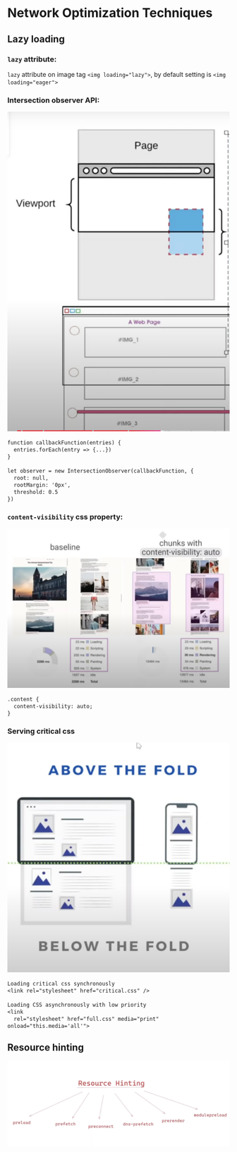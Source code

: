 # Network Optimization Techniques

## Lazy loading

### `lazy` attribute:

`lazy` attribute on image tag `<img loading="lazy">`, by default setting is `<img loading="eager">`

### Intersection observer API:

![alt text](image-3.png)

```
function callbackFunction(entries) {
  entries.forEach(entry => {...})
}

let observer = new IntersectionObserver(callbackFunction, {
  root: null,
  rootMargin: '0px',
  threshold: 0.5
})
```

### `content-visibility` css property:

![alt text](image-2.png)

```
.content {
  content-visibility: auto;
}
```

### Serving critical css

![alt text](image-4.png)

```
Loading critical css synchronously
<link rel="stylesheet" href="critical.css" />

Loading CSS asynchronously with low priority
<link
  rel="stylesheet" href="full.css" media="print" onload="this.media='all'">
```

## Resource hinting

![alt text](image-5.png)
